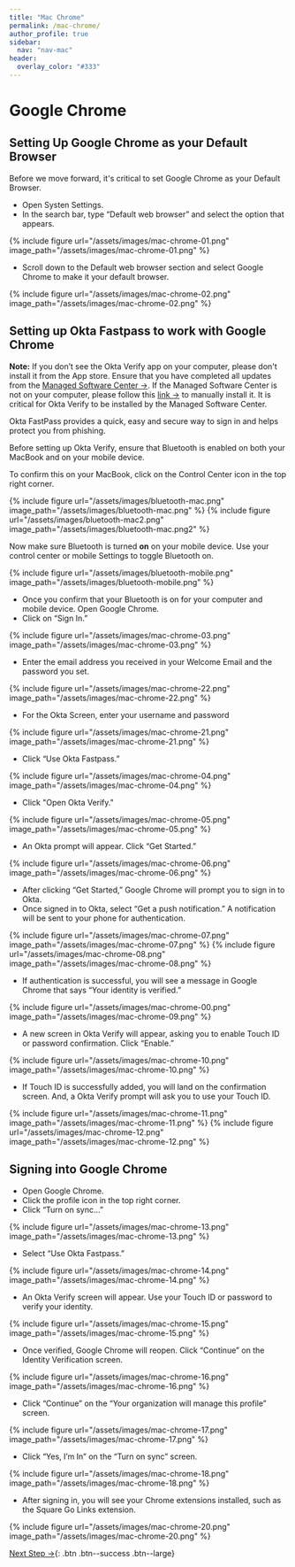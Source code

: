 ```yaml
---
title: "Mac Chrome"
permalink: /mac-chrome/
author_profile: true
sidebar:
  nav: "nav-mac"
header:
  overlay_color: "#333"
---
```

# Google Chrome

## Setting Up Google Chrome as your Default Browser
Before we move forward, it's critical to set Google Chrome as your Default Browser.
* Open Systen Settings. 
* In the search bar, type “Default web browser” and select the option that appears.

{% include figure url="/assets/images/mac-chrome-01.png" image_path="/assets/images/mac-chrome-01.png" %}

* Scroll down to the Default web browser section and select Google Chrome to make it your default browser.

{% include figure url="/assets/images/mac-chrome-02.png" image_path="/assets/images/mac-chrome-02.png" %}

## Setting up Okta Fastpass to work with Google Chrome

__Note:__ If you don’t see the Okta Verify app on your computer, please don't install it from the App store. Ensure that you have completed all updates from the [Managed Software Center &rarr;](/_pages/mac-installs.md/). If the Managed Software Center is not on your computer, please follow this [link &rarr;](/_pages/mac-mdm.md) to manually install it. It is critical for Okta Verify to be installed by the Managed Software Center.  

Okta FastPass provides a quick, easy and secure way to sign in and helps protect you from phishing.

Before setting up Okta Verify, ensure that Bluetooth is enabled on both your MacBook and on your mobile device. 

To confirm this on your MacBook, click on the Control Center icon in the top right corner.

{% include figure url="/assets/images/bluetooth-mac.png" image_path="/assets/images/bluetooth-mac.png" %}
{% include figure url="/assets/images/bluetooth-mac2.png" image_path="/assets/images/bluetooth-mac.png2" %}

Now make sure Bluetooth is turned __on__ on your mobile device. Use your control center or mobile Settings to toggle Bluetooth on.

{% include figure url="/assets/images/bluetooth-mobile.png" image_path="/assets/images/bluetooth-mobile.png" %}

* Once you confirm that your Bluetooth is on for your computer and mobile device. Open Google Chrome.
* Click on “Sign In.”

{% include figure url="/assets/images/mac-chrome-03.png" image_path="/assets/images/mac-chrome-03.png" %}

* Enter the email address you received in your Welcome Email and the password you set.

{% include figure url="/assets/images/mac-chrome-22.png" image_path="/assets/images/mac-chrome-22.png" %}

* For the Okta Screen, enter your username and password

{% include figure url="/assets/images/mac-chrome-21.png" image_path="/assets/images/mac-chrome-21.png" %}

* Click “Use Okta Fastpass.”

{% include figure url="/assets/images/mac-chrome-04.png" image_path="/assets/images/mac-chrome-04.png" %}

* Click "Open Okta Verify."

{% include figure url="/assets/images/mac-chrome-05.png" image_path="/assets/images/mac-chrome-05.png" %}

* An Okta prompt will appear. Click “Get Started.”

{% include figure url="/assets/images/mac-chrome-06.png" image_path="/assets/images/mac-chrome-06.png" %}

* After clicking “Get Started,” Google Chrome will prompt you to sign in to Okta.
* Once signed in to Okta, select “Get a push notification.” A notification will be sent to your phone for authentication.

{% include figure url="/assets/images/mac-chrome-07.png" image_path="/assets/images/mac-chrome-07.png" %}
{% include figure url="/assets/images/mac-chrome-08.png" image_path="/assets/images/mac-chrome-08.png" %}

* If authentication is successful, you will see a message in Google Chrome that says “Your identity is verified.”

{% include figure url="/assets/images/mac-chrome-00.png" image_path="/assets/images/mac-chrome-09.png" %}

* A new screen in Okta Verify will appear, asking you to enable Touch ID or password confirmation. Click “Enable.”

{% include figure url="/assets/images/mac-chrome-10.png" image_path="/assets/images/mac-chrome-10.png" %}

* If Touch ID is successfully added, you will land on the confirmation screen. And, a Okta Verify prompt will ask you to use your Touch ID. 

{% include figure url="/assets/images/mac-chrome-11.png" image_path="/assets/images/mac-chrome-11.png" %}
{% include figure url="/assets/images/mac-chrome-12.png" image_path="/assets/images/mac-chrome-12.png" %}


## Signing into Google Chrome
* Open Google Chrome.
* Click the profile icon in the top right corner.
* Click “Turn on sync…”

{% include figure url="/assets/images/mac-chrome-13.png" image_path="/assets/images/mac-chrome-13.png" %}

* Select “Use Okta Fastpass.”

{% include figure url="/assets/images/mac-chrome-14.png" image_path="/assets/images/mac-chrome-14.png" %}

* An Okta Verify screen will appear. Use your Touch ID or password to verify your identity.

{% include figure url="/assets/images/mac-chrome-15.png" image_path="/assets/images/mac-chrome-15.png" %}

* Once verified, Google Chrome will reopen. Click “Continue” on the Identity Verification screen.

{% include figure url="/assets/images/mac-chrome-16.png" image_path="/assets/images/mac-chrome-16.png" %}

* Click “Continue” on the “Your organization will manage this profile” screen.

{% include figure url="/assets/images/mac-chrome-17.png" image_path="/assets/images/mac-chrome-17.png" %}

* Click “Yes, I’m In” on the “Turn on sync” screen.

{% include figure url="/assets/images/mac-chrome-18.png" image_path="/assets/images/mac-chrome-18.png" %}

* After signing in, you will see your Chrome extensions installed, such as the Square Go Links extension.

{% include figure url="/assets/images/mac-chrome-20.png" image_path="/assets/images/mac-chrome-20.png" %}

[Next Step &rarr;](/mac-go/){: .btn .btn--success .btn--large}
